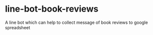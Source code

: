# line-bot-book-reviews
A line bot which can help to collect message of book reviews to google spreadsheet

